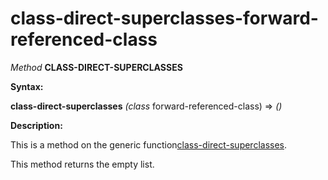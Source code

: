 class-direct-superclasses-forward-referenced-class
==================================================

*Method* **CLASS-DIRECT-SUPERCLASSES**

**Syntax:**

**class-direct-superclasses** *(class* forward-referenced-class) => *()*

**Description:**

This is a method on the generic function[class-direct-superclasses](/docs/meta-object-protocol/class-direct-superclasses).

This method returns the empty list.
